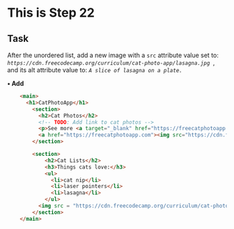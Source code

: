 # This is Step 22

## Task

After the unordered list, add a new image with a `src` attribute value set to: *`https://cdn.freecodecamp.org/curriculum/cat-photo-app/lasagna.jpg
`*, and its alt attribute value to: *`A slice of lasagna on a plate.`*

**• Add**

```HTML
    <main>
      <h1>CatPhotoApp</h1>
        <section>
          <h2>Cat Photos</h2>
          <!-- TODO: Add link to cat photos -->
          <p>See more <a target="_blank" href="https://freecatphotoapp.com">cat photos</a> in our gallery.</p>
          <a href="https://freecatphotoapp.com"><img src="https://cdn.freecodecamp.org/curriculum/cat-photo-app/relaxing-cat.jpg" alt="A cute orange cat lying on its back."></a>
        </section>

        <section>
            <h2>Cat Lists</h2>
            <h3>Things cats love:</h3>
            <ul>
              <li>cat nip</li>
              <li>laser pointers</li>
              <li>lasagna</li>
            </ul>
          <img src = "https://cdn.freecodecamp.org/curriculum/cat-photo-app/lasagna.jpg" alt = "A slice of lasagna on a plate.">
        </section>
    </main>
```
